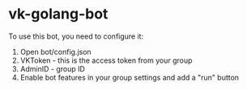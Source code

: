 # vk-golang-bot

To use this bot, you need to configure it:
1) Open bot/config.json
2) VKToken - this is the access token from your group
3) AdminID - group ID 
4) Enable bot features in your group settings and add a "run" button

